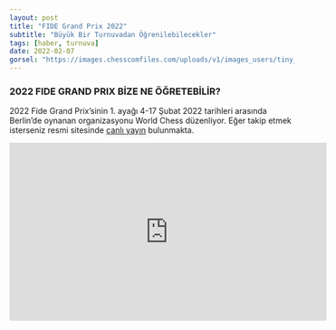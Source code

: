 ```yaml
---
layout: post
title: "FIDE Grand Prix 2022"
subtitle: "Büyük Bir Turnuvadan Öğrenilebilecekler"
tags: [haber, turnuva]
date: 2022-02-07
gorsel: "https://images.chesscomfiles.com/uploads/v1/images_users/tiny_mce/PedroPinhata/phpkpUYLd.png"
---
```


### 2022 FIDE GRAND PRIX BİZE NE ÖĞRETEBİLİR?

2022 Fide Grand Prix’sinin 1. ayağı 4-17 Şubat 2022 tarihleri arasında Berlin’de
oynanan organizasyonu World Chess düzenliyor. Eğer takip etmek isterseniz resmi
sitesinde [canlı yayın](https://www.youtube.com/channel/UCc8QPYi5GPzJmjMAS98CZyw) bulunmakta.

<div class="cbdiagram"
     data-size="400"
     data-fen="q4rk1/5pp1/r1b1pn1p/pp6/3Q4/P4NP1/1P2PPBP/2RR2K1 w - - 0 18"
     data-buttons="0"
     data-legend="Siyah Oynar">
</div>

<iframe
src="https://www.youtube.com/embed/Q6iMvQ-aBxQ"
width="560"
height="315"
title="YouTube video player"
frameborder="0"
allow="accelerometer; autoplay; clipboard-write; encrypted-media; gyroscope; picture-in-picture"
allowfullscreen>
</iframe>